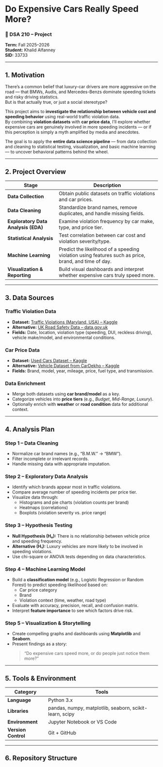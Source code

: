 # Do Expensive Cars Really Speed More?

### 🧾 DSA 210 – Project
**Term:** Fall 2025–2026  
**Student:** Khalid Alfanney  
**SID:** 33733

---

## 1. Motivation

There’s a common belief that luxury-car drivers are more aggressive on the road — that BMWs, Audis, and Mercedes-Benzs dominate speeding tickets and risky driving statistics.  
But is that actually true, or just a social stereotype?

This project aims to **investigate the relationship between vehicle cost and speeding behavior** using real-world traffic violation data.  
By combining **violation datasets** with **car price data**, I’ll explore whether expensive cars are genuinely involved in more speeding incidents — or if this perception is simply a myth amplified by media and anecdotes.

The goal is to apply the **entire data science pipeline** — from data collection and cleaning to statistical testing, visualization, and basic machine learning — to uncover behavioral patterns behind the wheel.

---

## 2. Project Overview

| Stage | Description |
|--------|--------------|
| **Data Collection** | Obtain public datasets on traffic violations and car prices. |
| **Data Cleaning** | Standardize brand names, remove duplicates, and handle missing fields. |
| **Exploratory Data Analysis (EDA)** | Examine violation frequency by car make, type, and price tier. |
| **Statistical Analysis** | Test correlation between car cost and violation severity/type. |
| **Machine Learning** | Predict the likelihood of a speeding violation using features such as price, brand, and time of day. |
| **Visualization & Reporting** | Build visual dashboards and interpret whether expensive cars truly speed more. |

---

## 3. Data Sources

### Traffic Violation Data
- **Dataset:** [Traffic Violations (Maryland, USA) – Kaggle](https://www.kaggle.com/datasets/awaiskaggler/traffic-violations-in-maryland)  
- **Alternative:** [UK Road Safety Data – data.gov.uk](https://data.gov.uk/dataset/road-safety-data)  
- **Fields:** Date, location, violation type (speeding, DUI, reckless driving), vehicle make/model, and environmental conditions.

### Car Price Data
- **Dataset:** [Used Cars Dataset – Kaggle](https://www.kaggle.com/datasets/austinreese/craigslist-carstrucks-data)  
- **Alternative:** [Vehicle Dataset from CarDekho – Kaggle](https://www.kaggle.com/datasets/nehalbirla/vehicle-dataset-from-cardekho)  
- **Fields:** Brand, model, year, mileage, price, fuel type, and transmission.

### Data Enrichment
- Merge both datasets using **car brand/model** as a key.  
- Categorize vehicles into **price tiers** (e.g., *Budget*, *Mid-Range*, *Luxury*).  
- Optionally enrich with **weather** or **road condition** data for additional context.

---

## 4. Analysis Plan

### Step 1 – Data Cleaning
- Normalize car brand names (e.g., “B.M.W.” → “BMW”).  
- Filter incomplete or irrelevant records.  
- Handle missing data with appropriate imputation.

### Step 2 – Exploratory Data Analysis
- Identify which brands appear most in traffic violations.  
- Compare average number of speeding incidents per price tier.  
- Visualize data through:
  - Histograms and pie charts (violation counts per brand)
  - Heatmaps (correlations)
  - Boxplots (violation severity vs. price range)

### Step 3 – Hypothesis Testing
- **Null Hypothesis (H₀):** There is no relationship between vehicle price and speeding frequency.  
- **Alternative (H₁):** Luxury vehicles are more likely to be involved in speeding violations.  
- Use chi-square or ANOVA tests depending on data characteristics.

### Step 4 – Machine Learning Model
- Build a **classification model** (e.g., Logistic Regression or Random Forest) to predict speeding likelihood based on:
  - Car price category  
  - Brand  
  - Violation context (time, weather, road type)
- Evaluate with accuracy, precision, recall, and confusion matrix.
- Interpret **feature importance** to see which factors drive risk.

### Step 5 – Visualization & Storytelling
- Create compelling graphs and dashboards using **Matplotlib** and **Seaborn**.  
- Present findings as a story:
  > “Do expensive cars speed more, or do people just notice them more?”

---

## 5. Tools & Environment

| Category | Tools |
|-----------|-------|
| **Language** | Python 3.x |
| **Libraries** | pandas, numpy, matplotlib, seaborn, scikit-learn, scipy |
| **Environment** | Jupyter Notebook or VS Code |
| **Version Control** | Git + GitHub |

---

## 6. Repository Structure

